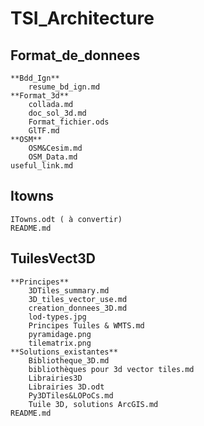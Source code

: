 # TSI_Architecture

## Format_de_donnees 
	**Bdd_Ign**
		resume_bd_ign.md
	**Format_3d**
		collada.md
		doc_sol_3d.md
		Format_fichier.ods
		GlTF.md
	**OSM**
		OSM&Cesim.md
		OSM_Data.md
	useful_link.md

## Itowns 
	ITowns.odt ( à convertir)
	README.md
## TuilesVect3D 
	**Principes**
		3DTiles_summary.md
		3D_tiles_vector_use.md
		creation_donnees_3D.md
		lod-types.jpg
		Principes Tuiles & WMTS.md
		pyramidage.png
		tilematrix.png	
	**Solutions_existantes**
		Bibliotheque_3D.md
		bibliothèques pour 3d vector tiles.md
		Librairies3D
		Librairies 3D.odt
		Py3DTiles&LOPoCs.md
		Tuile 3D, solutions ArcGIS.md
	README.md
